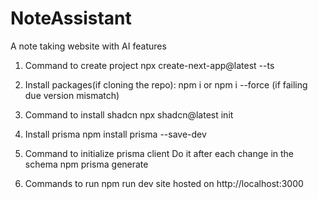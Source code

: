 # NoteAssistant
A note taking website with AI features

1) Command to create project
    npx create-next-app@latest --ts

2) Install packages(if cloning the repo): npm i or npm i --force (if failing due version mismatch)

3) Command to install shadcn
    npx shadcn@latest init

4) Install prisma
    npm install prisma --save-dev

5) Command to initialize prisma client
    Do it after each change in the schema
    npm prisma generate

6) Commands to run 
    npm run dev
    site hosted on http://localhost:3000
